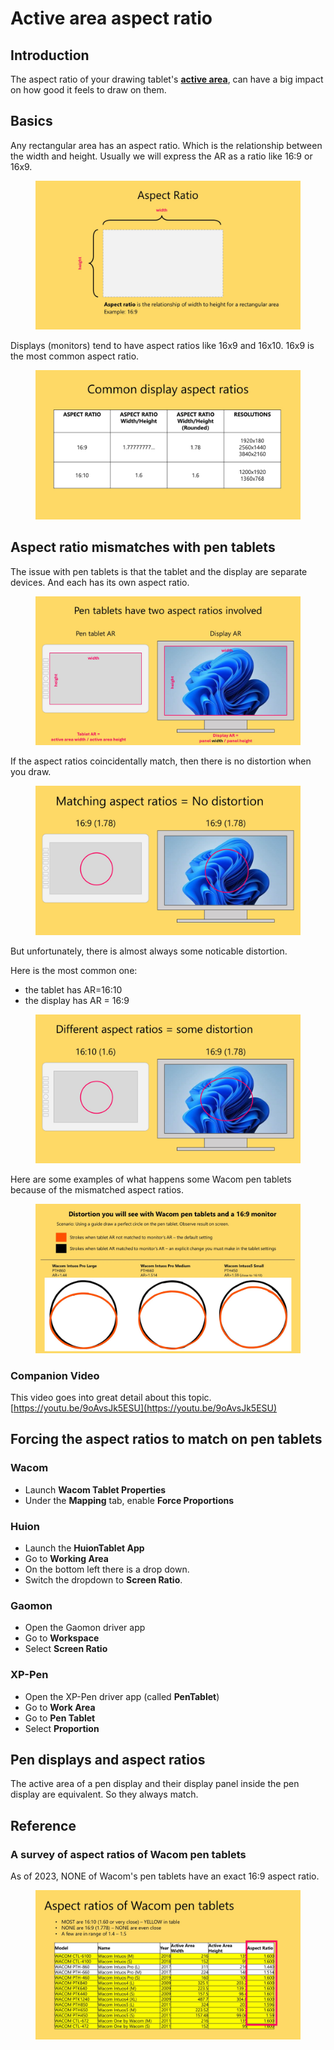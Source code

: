 # Active area aspect ratio

## Introduction

The aspect ratio of your drawing tablet's [**active area**](active-area.md), can have a big impact on how good it feels to draw on them.

## Basics

Any rectangular area has an aspect ratio. Which is the relationship between the width and height. Usually we will express the AR as a ratio like 16:9 or 16x9.&#x20;

<figure><img src="../../.gitbook/assets/Slide1.JPG" alt=""><figcaption></figcaption></figure>

Displays (monitors) tend to have aspect ratios like 16x9 and 16x10. 16x9 is the most common aspect ratio.

<figure><img src="../../.gitbook/assets/Slide3.JPG" alt=""><figcaption></figcaption></figure>

##

## Aspect ratio mismatches with pen tablets

The issue with pen tablets is that the tablet and the display are separate devices. And each has its own aspect ratio.

<figure><img src="../../.gitbook/assets/Slide4.JPG" alt=""><figcaption></figcaption></figure>

If the aspect ratios coincidentally match, then there is no distortion when you draw.

<figure><img src="../../.gitbook/assets/Slide5.JPG" alt=""><figcaption></figcaption></figure>

But unfortunately, there is almost always some noticable distortion.

Here is the most common one:

* the tablet has AR=16:10
* the display has AR = 16:9

<figure><img src="../../.gitbook/assets/Slide6 (1).JPG" alt=""><figcaption></figcaption></figure>

Here are some examples of what happens some Wacom pen tablets because of the mismatched aspect ratios.

<figure><img src="../../.gitbook/assets/Slide10.JPG" alt=""><figcaption></figcaption></figure>

### Companion Video

This video goes into great detail about this topic. [https://youtu.be/9oAvsJk5ESU](https://youtu.be/9oAvsJk5ESU)

## Forcing the aspect ratios to match on pen tablets

### Wacom

* Launch **Wacom Tablet Properties**
* Under the **Mapping** tab, enable **Force Proportions**&#x20;

### Huion

* Launch the **HuionTablet App**
* Go to **Working Area**&#x20;
* On the bottom left there is a drop down.&#x20;
* Switch the dropdown to **Screen Ratio**.

### Gaomon

* Open the Gaomon driver app
* Go to **Workspace**
* Select **Screen Ratio**

### XP-Pen

* Open the XP-Pen driver app (called **PenTablet**)
* Go to **Work Area**
* Go to **Pen Tablet**
* Select **Proportion**



## Pen displays and aspect ratios

The active area of a pen display and their display panel inside the pen display are equivalent. So they always match.



## Reference

### A survey of aspect ratios of Wacom pen tablets

As of 2023, NONE of Wacom's pen tablets have an exact 16:9 aspect ratio.

<figure><img src="../../.gitbook/assets/Slide8.JPG" alt=""><figcaption></figcaption></figure>

##
